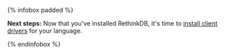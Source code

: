 {% infobox padded %}
    <p><strong>Next steps:</strong> Now that you've installed RethinkDB, it's
    time to <a href="/docs/install-drivers">install client drivers</a> for your
    language.</p>
{% endinfobox %}
